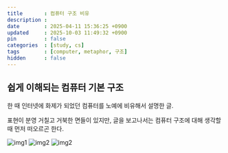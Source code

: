 ```yaml
---
title       : 컴퓨터 구조 비유
description :
date        : 2025-04-11 15:36:25 +0900
updated     : 2025-10-03 11:49:32 +0900
pin         : false
categories  : [study, cs]
tags        : [computer, metaphor, 구조]
hidden      : false
---
```


## 쉽게 이해되는 컴퓨터 기본 구조

한 때 인터넷에 화제가 되었던 컴퓨터를 노예에 비유해서 설명한 글.

표현이 분영 거칠고 거북한 면들이 있지만,
글을 보고나서는 컴퓨터 구조에 대해 생각할 때 먼저 떠오르곤 한다.

![img1](https://user-images.githubusercontent.com/39648594/136133351-5f0c0ef7-d7fe-41f8-a679-cbb7fc4952ab.jpeg)
![img2](https://user-images.githubusercontent.com/39648594/136133318-a10374d2-73e6-4855-a488-b32a76cdb85e.jpeg)
![img2](https://user-images.githubusercontent.com/39648594/136133367-abb1f8a0-f879-4207-9dc5-c07e6caef5e7.jpeg)

